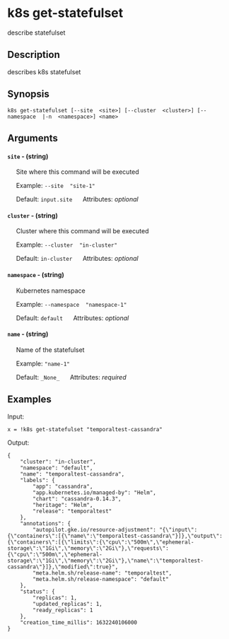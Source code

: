 # k8s get-statefulset

describe statefulset

## Description

describes k8s statefulset

## Synopsis

`k8s get-statefulset [--site  <site>] [--cluster  <cluster>] [--namespace  |-n  <namespace>] <name>`

## Arguments


#### `site` - (string)

&nbsp;&nbsp;&nbsp;&nbsp; Site where this command will be executed  

&nbsp;&nbsp;&nbsp;&nbsp; Example:  `--site  "site-1"`

&nbsp;&nbsp;&nbsp;&nbsp; Default: `input.site`
&nbsp;&nbsp;&nbsp;&nbsp; Attributes: _optional_  


#### `cluster` - (string)

&nbsp;&nbsp;&nbsp;&nbsp; Cluster where this command will be executed  

&nbsp;&nbsp;&nbsp;&nbsp; Example:  `--cluster  "in-cluster"`

&nbsp;&nbsp;&nbsp;&nbsp; Default: `in-cluster`
&nbsp;&nbsp;&nbsp;&nbsp; Attributes: _optional_  


#### `namespace` - (string)

&nbsp;&nbsp;&nbsp;&nbsp; Kubernetes namespace  

&nbsp;&nbsp;&nbsp;&nbsp; Example:  `--namespace  "namespace-1"`

&nbsp;&nbsp;&nbsp;&nbsp; Default: `default`
&nbsp;&nbsp;&nbsp;&nbsp; Attributes: _optional_  


#### `name` - (string)

&nbsp;&nbsp;&nbsp;&nbsp; Name of the statefulset  

&nbsp;&nbsp;&nbsp;&nbsp; Example:  `"name-1"`

&nbsp;&nbsp;&nbsp;&nbsp; Default: `_None_`
&nbsp;&nbsp;&nbsp;&nbsp; Attributes: _required_  



## Examples

Input: 
```
x = !k8s get-statefulset "temporaltest-cassandra"
```
Output: 
```
{
    "cluster": "in-cluster",
    "namespace": "default",
    "name": "temporaltest-cassandra",
    "labels": {
        "app": "cassandra",
        "app.kubernetes.io/managed-by": "Helm",
        "chart": "cassandra-0.14.3",
        "heritage": "Helm",
        "release": "temporaltest"
    },
    "annotations": {
        "autopilot.gke.io/resource-adjustment": "{\"input\":{\"containers\":[{\"name\":\"temporaltest-cassandra\"}]},\"output\":{\"containers\":[{\"limits\":{\"cpu\":\"500m\",\"ephemeral-storage\":\"1Gi\",\"memory\":\"2Gi\"},\"requests\":{\"cpu\":\"500m\",\"ephemeral-storage\":\"1Gi\",\"memory\":\"2Gi\"},\"name\":\"temporaltest-cassandra\"}]},\"modified\":true}",
        "meta.helm.sh/release-name": "temporaltest",
        "meta.helm.sh/release-namespace": "default"
    },
    "status": {
        "replicas": 1,
        "updated_replicas": 1,
        "ready_replicas": 1
    },
    "creation_time_millis": 1632240106000
}
```

